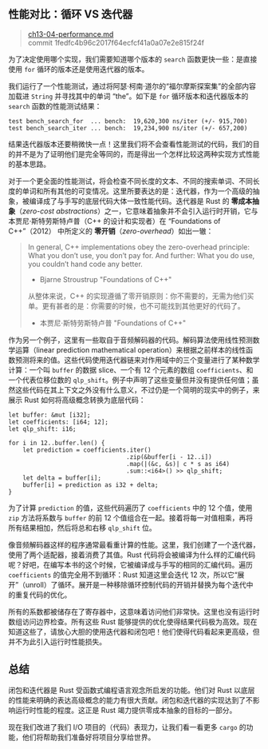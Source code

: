 ## 性能对比：循环 VS 迭代器

> [ch13-04-performance.md](https://github.com/rust-lang/book/blob/master/src/ch13-04-performance.md)
> <br>
> commit 1fedfc4b96c2017f64ecfcf41a0a07e2e815f24f

为了决定使用哪个实现，我们需要知道哪个版本的 `search` 函数更快一些：是直接使用 `for` 循环的版本还是使用迭代器的版本。

我们运行了一个性能测试，通过将阿瑟·柯南·道尔的“福尔摩斯探案集”的全部内容加载进 `String` 并寻找其中的单词 “the”。如下是 `for` 循环版本和迭代器版本的 `search` 函数的性能测试结果：

```text
test bench_search_for  ... bench:  19,620,300 ns/iter (+/- 915,700)
test bench_search_iter ... bench:  19,234,900 ns/iter (+/- 657,200)
```

结果迭代器版本还要稍微快一点！这里我们将不会查看性能测试的代码，我们的目的并不是为了证明他们是完全等同的，而是得出一个怎样比较这两种实现方式性能的基本思路。

对于一个更全面的性能测试，将会检查不同长度的文本、不同的搜索单词、不同长度的单词和所有其他的可变情况。这里所要表达的是：迭代器，作为一个高级的抽象，被编译成了与手写的底层代码大体一致性能代码。迭代器是 Rust 的 **零成本抽象**（*zero-cost abstractions*）之一，它意味着抽象并不会引入运行时开销，它与本贾尼·斯特劳斯特卢普（C++ 的设计和实现者）在 “Foundations of C++”（2012） 中所定义的 **零开销**（*zero-overhead*）如出一辙：

> In general, C++ implementations obey the zero-overhead principle: What you don’t use, you don’t pay for. And further: What you do use, you couldn’t hand code any better.
>
> - Bjarne Stroustrup "Foundations of C++"
>
> 从整体来说，C++ 的实现遵循了零开销原则：你不需要的，无需为他们买单。更有甚者的是：你需要的时候，也不可能找到其他更好的代码了。
>
> - 本贾尼·斯特劳斯特卢普 "Foundations of C++"

作为另一个例子，这里有一些取自于音频解码器的代码。解码算法使用线性预测数学运算（linear prediction mathematical operation）来根据之前样本的线性函数预测将来的值。这些代码使用迭代器链来对作用域中的三个变量进行了某种数学计算：一个叫 `buffer` 的数据 slice、一个有 12 个元素的数组 `coefficients`、和一个代表位移位数的 `qlp_shift`。例子中声明了这些变量但并没有提供任何值；虽然这些代码在其上下文之外没有什么意义，不过仍是一个简明的现实中的例子，来展示 Rust 如何将高级概念转换为底层代码：

```rust,ignore
let buffer: &mut [i32];
let coefficients: [i64; 12];
let qlp_shift: i16;

for i in 12..buffer.len() {
    let prediction = coefficients.iter()
                                 .zip(&buffer[i - 12..i])
                                 .map(|(&c, &s)| c * s as i64)
                                 .sum::<i64>() >> qlp_shift;
    let delta = buffer[i];
    buffer[i] = prediction as i32 + delta;
}
```

为了计算 `prediction` 的值，这些代码遍历了 `coefficients` 中的 12 个值，使用 `zip` 方法将系数与 `buffer` 的前 12 个值组合在一起。接着将每一对值相乘，再将所有结果相加，然后将总和右移 `qlp_shift` 位。

像音频解码器这样的程序通常最看重计算的性能。这里，我们创建了一个迭代器，使用了两个适配器，接着消费了其值。Rust 代码将会被编译为什么样的汇编代码呢？好吧，在编写本书的这个时候，它被编译成与手写的相同的汇编代码。遍历 `coefficients` 的值完全用不到循环：Rust 知道这里会迭代 12 次，所以它“展开”（unroll）了循环。展开是一种移除循环控制代码的开销并替换为每个迭代中的重复代码的优化。

所有的系数都被储存在了寄存器中，这意味着访问他们非常快。这里也没有运行时数组访问边界检查。所有这些 Rust 能够提供的优化使得结果代码极为高效。现在知道这些了，请放心大胆的使用迭代器和闭包吧！他们使得代码看起来更高级，但并不为此引入运行时性能损失。

## 总结

闭包和迭代器是 Rust 受函数式编程语言观念所启发的功能。他们对 Rust 以底层的性能来明确的表达高级概念的能力有很大贡献。闭包和迭代器的实现达到了不影响运行时性能的程度。这正是 Rust 竭力提供零成本抽象的目标的一部分。

现在我们改进了我们 I/O 项目的（代码）表现力，让我们看一看更多 `cargo` 的功能，他们将帮助我们准备好将项目分享给世界。